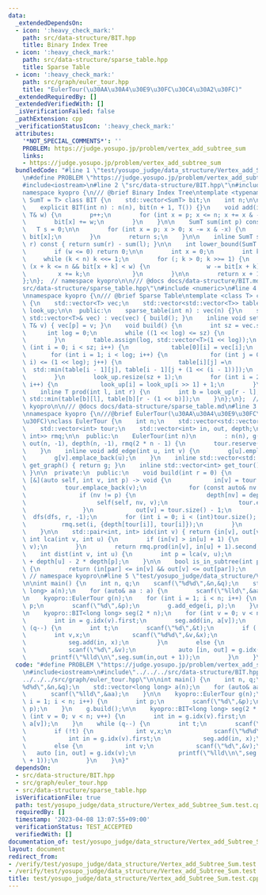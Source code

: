 ```yaml
---
data:
  _extendedDependsOn:
  - icon: ':heavy_check_mark:'
    path: src/data-structure/BIT.hpp
    title: Binary Index Tree
  - icon: ':heavy_check_mark:'
    path: src/data-structure/sparse_table.hpp
    title: Sparse Table
  - icon: ':heavy_check_mark:'
    path: src/graph/euler_tour.hpp
    title: "EulerTour(\u30AA\u30A4\u30E9\u30FC\u30C4\u30A2\u30FC)"
  _extendedRequiredBy: []
  _extendedVerifiedWith: []
  _isVerificationFailed: false
  _pathExtension: cpp
  _verificationStatusIcon: ':heavy_check_mark:'
  attributes:
    '*NOT_SPECIAL_COMMENTS*': ''
    PROBLEM: https://judge.yosupo.jp/problem/vertex_add_subtree_sum
    links:
    - https://judge.yosupo.jp/problem/vertex_add_subtree_sum
  bundledCode: "#line 1 \"test/yosupo_judge/data_structure/Vertex_add_Subtree_Sum.test.cpp\"\
    \n#define PROBLEM \"https://judge.yosupo.jp/problem/vertex_add_subtree_sum\"\n\
    #include<iostream>\n#line 2 \"src/data-structure/BIT.hpp\"\n#include <vector>\n\
    namespace kyopro {\n/// @brief Binary Index Tree\ntemplate <typename T, typename\
    \ SumT = T> class BIT {\n    std::vector<SumT> bit;\n    int n;\n\n  public:\n\
    \    explicit BIT(int n) : n(n), bit(n + 1, T()) {}\n    void add(int p, const\
    \ T& w) {\n        p++;\n        for (int x = p; x <= n; x += x & -x) {\n    \
    \        bit[x] += w;\n        }\n    }\n\n    SumT sum(int p) const {\n     \
    \   T s = 0;\n\n        for (int x = p; x > 0; x -= x & -x) {\n            s +=\
    \ bit[x];\n        }\n        return s;\n    }\n\n    inline SumT sum(int l, int\
    \ r) const { return sum(r) - sum(l); }\n\n    int lower_bound(SumT w) const {\n\
    \        if (w <= 0) return 0;\n\n        int x = 0;\n        int k = 1;\n   \
    \     while (k < n) k <<= 1;\n        for (; k > 0; k >>= 1) {\n            if\
    \ (x + k <= n && bit[x + k] < w) {\n                w -= bit[x + k];\n       \
    \         x += k;\n            }\n        }\n\n        return x + 1;\n    }\n\
    };\n};  // namespace kyopro\n\n/// @docs docs/data-structure/BIT.md\n#line 2 \"\
    src/data-structure/sparse_table.hpp\"\n#include <numeric>\n#line 4 \"src/data-structure/sparse_table.hpp\"\
    \nnamespace kyopro {\n/// @brief Sparse Table\ntemplate <class T> class sparse_table\
    \ {\n    std::vector<T> vec;\n    std::vector<std::vector<T>> table;\n    std::vector<int>\
    \ look_up;\n\n  public:\n    sparse_table(int n) : vec(n) {}\n    sparse_table(const\
    \ std::vector<T>& vec) : vec(vec) { build(); }\n    inline void set(int p, const\
    \ T& v) { vec[p] = v; }\n    void build() {\n        int sz = vec.size();\n  \
    \      int log = 0;\n        while ((1 << log) <= sz) {\n            log++;\n\
    \        }\n        table.assign(log, std::vector<T>(1 << log));\n        for\
    \ (int i = 0; i < sz; i++) {\n            table[0][i] = vec[i];\n        }\n \
    \       for (int i = 1; i < log; i++) {\n            for (int j = 0; j + (1 <<\
    \ i) <= (1 << log); j++) {\n                table[i][j] =\n                  \
    \  std::min(table[i - 1][j], table[i - 1][j + (1 << (i - 1))]);\n            }\n\
    \        }\n        look_up.resize(sz + 1);\n        for (int i = 2; i < (int)look_up.size();\
    \ i++) {\n            look_up[i] = look_up[i >> 1] + 1;\n        }\n    }\n\n\
    \    inline T prod(int l, int r) {\n        int b = look_up[r - l];\n        return\
    \ std::min(table[b][l], table[b][r - (1 << b)]);\n    }\n};\n};  // namespace\
    \ kyopro\n\n/// @docs docs/data-structure/sparse_table.md\n#line 3 \"src/graph/euler_tour.hpp\"\
    \nnamespace kyopro {\n///@brief EulerTour(\u30AA\u30A4\u30E9\u30FC\u30C4\u30A2\
    \u30FC)\nclass EulerTour {\n    int n;\n    std::vector<std::vector<int>> g;\n\
    \    std::vector<int> tour;\n    std::vector<int> in, out, depth;\n    sparse_table<std::pair<int,\
    \ int>> rmq;\n\n  public:\n    EulerTour(int n)\n        : n(n), g(n), in(n, -1),\
    \ out(n, -1), depth(n, -1), rmq(2 * n - 1) {\n        tour.reserve(2 * n - 1);\n\
    \    }\n    inline void add_edge(int u, int v) {\n        g[u].emplace_back(v);\n\
    \        g[v].emplace_back(u);\n    }\n    inline std::vector<std::vector<int>>\
    \ get_graph() { return g; }\n    inline std::vector<int> get_tour() { return tour;\
    \ }\n\n  private:\n  public:\n    void build(int r = 0) {\n        auto dfs =\
    \ [&](auto self, int v, int p) -> void {\n            in[v] = tour.size();\n \
    \           tour.emplace_back(v);\n            for (const auto& nv : g[v])\n \
    \               if (nv != p) {\n                    depth[nv] = depth[v] + 1;\n\
    \                    self(self, nv, v);\n                    tour.emplace_back(v);\n\
    \                }\n            out[v] = tour.size() - 1;\n        };\n      \
    \  dfs(dfs, r, -1);\n        for (int i = 0; i < (int)tour.size(); i++) {\n  \
    \          rmq.set(i, {depth[tour[i]], tour[i]});\n        }\n        rmq.build();\n\
    \    }\n\n    std::pair<int, int> idx(int v) { return {in[v], out[v]}; }\n   \
    \ int lca(int v, int u) {\n        if (in[v] > in[u] + 1) {\n            std::swap(u,\
    \ v);\n        }\n        return rmq.prod(in[v], in[u] + 1).second;\n    }\n\n\
    \    int dist(int v, int u) {\n        int p = lca(v, u);\n        return depth[v]\
    \ + depth[u] - 2 * depth[p];\n    }\n\n    bool is_in_subtree(int par, int v)\
    \ {\n        return (in[par] <= in[v] && out[v] <= out[par]);\n    }\n};\n}; \
    \ // namespace kyopro\n#line 5 \"test/yosupo_judge/data_structure/Vertex_add_Subtree_Sum.test.cpp\"\
    \n\nint main() {\n    int n, q;\n    scanf(\"%d%d\",&n,&q);\n    std::vector<long\
    \ long> a(n);\n    for (auto& aa : a) {\n        scanf(\"%lld\",&aa);\n    }\n\
    \n    kyopro::EulerTour g(n);\n    for (int i = 1; i < n; i++) {\n        int\
    \ p;\n        scanf(\"%d\",&p);\n        g.add_edge(i, p);\n    }\n    g.build();\n\
    \n    kyopro::BIT<long long> seg(2 * n);\n    for (int v = 0; v < n; v++) {\n\
    \        int in = g.idx(v).first;\n        seg.add(in, a[v]);\n    }\n    while\
    \ (q--) {\n        int t;\n        scanf(\"%d\",&t);\n        if (!t) {\n    \
    \        int v,x;\n            scanf(\"%d%d\",&v,&x);\n            int in = g.idx(v).first;\n\
    \            seg.add(in, x);\n        }\n        else {\n            int v;\n\
    \            scanf(\"%d\",&v);\n            auto [in, out] = g.idx(v);\n     \
    \       printf(\"%lld\\n\",seg.sum(in,out + 1));\n        }\n    }\n}\n"
  code: "#define PROBLEM \"https://judge.yosupo.jp/problem/vertex_add_subtree_sum\"\
    \n#include<iostream>\n#include\"../../../src/data-structure/BIT.hpp\"\n#include\"\
    ../../../src/graph/euler_tour.hpp\"\n\nint main() {\n    int n, q;\n    scanf(\"\
    %d%d\",&n,&q);\n    std::vector<long long> a(n);\n    for (auto& aa : a) {\n \
    \       scanf(\"%lld\",&aa);\n    }\n\n    kyopro::EulerTour g(n);\n    for (int\
    \ i = 1; i < n; i++) {\n        int p;\n        scanf(\"%d\",&p);\n        g.add_edge(i,\
    \ p);\n    }\n    g.build();\n\n    kyopro::BIT<long long> seg(2 * n);\n    for\
    \ (int v = 0; v < n; v++) {\n        int in = g.idx(v).first;\n        seg.add(in,\
    \ a[v]);\n    }\n    while (q--) {\n        int t;\n        scanf(\"%d\",&t);\n\
    \        if (!t) {\n            int v,x;\n            scanf(\"%d%d\",&v,&x);\n\
    \            int in = g.idx(v).first;\n            seg.add(in, x);\n        }\n\
    \        else {\n            int v;\n            scanf(\"%d\",&v);\n         \
    \   auto [in, out] = g.idx(v);\n            printf(\"%lld\\n\",seg.sum(in,out\
    \ + 1));\n        }\n    }\n}"
  dependsOn:
  - src/data-structure/BIT.hpp
  - src/graph/euler_tour.hpp
  - src/data-structure/sparse_table.hpp
  isVerificationFile: true
  path: test/yosupo_judge/data_structure/Vertex_add_Subtree_Sum.test.cpp
  requiredBy: []
  timestamp: '2023-04-08 13:07:55+09:00'
  verificationStatus: TEST_ACCEPTED
  verifiedWith: []
documentation_of: test/yosupo_judge/data_structure/Vertex_add_Subtree_Sum.test.cpp
layout: document
redirect_from:
- /verify/test/yosupo_judge/data_structure/Vertex_add_Subtree_Sum.test.cpp
- /verify/test/yosupo_judge/data_structure/Vertex_add_Subtree_Sum.test.cpp.html
title: test/yosupo_judge/data_structure/Vertex_add_Subtree_Sum.test.cpp
---
```

